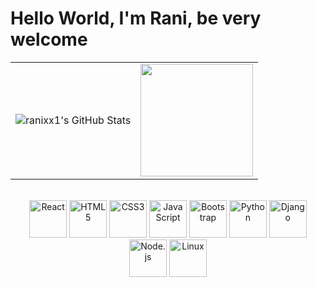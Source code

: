 # Hello World, I'm Rani, be very welcome


<!-- GitHub Stats -->

<div align="center">

  <table>
  <tr>
    <td><img src="https://github-readme-stats.vercel.app/api?username=ranixx1&include_all_commits=true&count_private=true&show_icons=true&line_height=20&title_color=7A7ADB&icon_color=2234AE&text_color=D3D3D3&bg_color=0,000000,130F40" alt="ranixx1's GitHub Stats" /></td>
    <td><img height="180em" src="https://github-readme-stats.vercel.app/api/top-langs/?username=ranixx1&layout=compact&langs_count=10&theme=tokyonight&locale=pt-br&title_color=7A7ADB&icon_color=2234AE&text_color=D3D3D3&bg_color=0,000000,130F40"/>

  </tr>
</table>
<!-- Tecnologias -->
<div align="center"><br>

  <img src="https://upload.wikimedia.org/wikipedia/commons/thumb/a/a7/React-icon.svg/539px-React-icon.svg.png" width="60" title="React" />
  <img src="https://img.icons8.com/color/2x/html-5.png" width="60" title="HTML5"/>
  <img src="https://img.icons8.com/color/2x/css3.png" width="60" title="CSS3"/>
  <img src="https://static.vecteezy.com/system/resources/previews/027/127/560/non_2x/javascript-logo-javascript-icon-transparent-free-png.png" width="60" title="JavaScript"/>
  <img src="https://img.icons8.com/color/2x/bootstrap.png" width="60" title="Bootstrap"/>
  <img src="https://img.icons8.com/color/2x/python.png" width="60" title="Python"/>
  <img src="https://img.icons8.com/color/2x/django.png" width="60" title="Django"/>
  <img src="https://img.icons8.com/color/2x/nodejs.png" width="60" title="Node.js"/>
  <img src="https://img.icons8.com/color/2x/linux.png" width="60" title="Linux"/>

</div>
